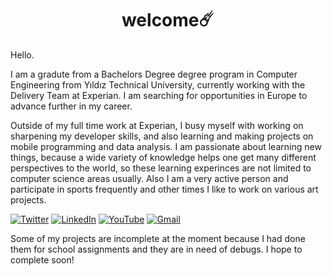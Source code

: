 <h1 align="center" height='500px'> welcome☄️ </h1>

Hello.

I am a gradute from a Bachelors Degree degree program in Computer Engineering from Yıldız Technical University, currently working with the Delivery Team at Experian. I am searching for opportunities in Europe to advance further in my career. 

Outside of my full time work at Experian, I busy myself with working on sharpening my developer skills, and also learning and making projects on mobile programming and data analysis. I am passionate about learning new things, because a wide variety of knowledge helps one get many different perspectives to the world, so these learning experinces are not limited to computer science areas usually. Also I am a very active person and participate in sports frequently and other times I like to work on various art projects. 


[![Twitter][twitter-shield]][twitter-url]
[![LinkedIn][linkedin-shield]][linkedin-url]
[![YouTube][youtube-shield]][youtube-url]
[![Gmail][gmail-shield]][gmail-url]

[linkedin-shield]: https://img.shields.io/badge/linkedin-%230077B5.svg?style=for-the-badge&logo=linkedin&logoColor=white
[linkedin-url]: https://www.linkedin.com/in/ya%C4%9Fmur-duran-645510182/
[twitter-shield]: https://img.shields.io/badge/twitter-%231DA1F2.svg?style=for-the-badge&logo=Twitter&logoColor=white
[twitter-url]: https://www.linkedin.com/in/ya%C4%9Fmur-duran-645510182/
[youtube-shield]: https://img.shields.io/badge/YouTube-%23FF0000.svg?style=for-the-badge&logo=YouTube&logoColor=white
[youtube-url]: https://www.youtube.com/channel/UCSknj28cl-5IPLXNUMJmxdg
[gmail-shield]: https://img.shields.io/badge/Gmail-D14836?style=for-the-badge&logo=gmail&logoColor=white
[gmail-url]: mailto:elifyagmurduran@gmail.com?


Some of my projects are incomplete at the moment because I had done them for school assignments and they are in need of debugs. I hope to complete soon!

